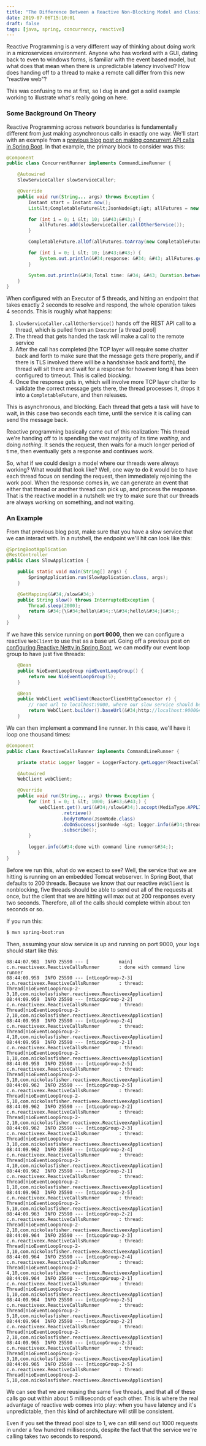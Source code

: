 ```yaml
---
title: "The Difference Between a Reactive Non-Blocking Model and Classic Asynchronous Code"
date: 2019-07-06T15:10:01
draft: false
tags: [java, spring, concurrency, reactive]
---
```


Reactive Programming is a very different way of thinking about doing work in a microservices environment. Anyone who has worked with a GUI, dating back to even to windows forms, is familiar with the event based model, but what does that mean when there is unpredictable latency involved? How does handing off to a thread to make a remote call differ from this new &#34;reactive web&#34;?

This was confusing to me at first, so I dug in and got a solid example working to illustrate what&#39;s really going on here.

### Some Background On Theory

Reactive Programming across network boundaries is fundamentally different from just making asynchronous calls in exactly one way. We&#39;ll start with an example from a [previous blog post on making concurrent API calls in Spring Boot](https://nickolasfisher.com/blog/How-to-Make-Concurrent-Service-API-Calls-in-Java-Using-Spring-Boot). In that example, the primary block to consider was this:

```java
@Component
public class ConcurrentRunner implements CommandLineRunner {

    @Autowired
    SlowServiceCaller slowServiceCaller;

    @Override
    public void run(String... args) throws Exception {
        Instant start = Instant.now();
        List&lt;CompletableFuture&lt;JsonNode&gt;&gt; allFutures = new ArrayList&lt;&gt;();

        for (int i = 0; i &lt; 10; i&#43;&#43;) {
            allFutures.add(slowServiceCaller.callOtherService());
        }

        CompletableFuture.allOf(allFutures.toArray(new CompletableFuture[0])).join();

        for (int i = 0; i &lt; 10; i&#43;&#43;) {
            System.out.println(&#34;response: &#34; &#43; allFutures.get(i).get().toString());
        }

        System.out.println(&#34;Total time: &#34; &#43; Duration.between(start, Instant.now()).getSeconds());
    }
}

```

When configured with an Executor of 5 threads, and hitting an endpoint that takes exactly 2 seconds to resolve and respond, the whole operation takes 4 seconds. This is roughly what happens:

1. `slowServiceCaller.callOtherService()` hands off the REST API call to a thread, which is pulled from an `Executor` \[a thread pool\]
2. The thread that gets handed the task will make a call to the remote service
3. After the call has completed \[the TCP layer will require some chatter back and forth to make sure that the message gets there properly, and if there is TLS involved there will be a handshake back and forth\], the thread will sit there and wait for a response for however long it has been configured to timeout. This is called _blocking_.
4. Once the response gets in, which will involve more TCP layer chatter to validate the correct message gets there, the thread processes it, drops it into a `CompletableFuture`, and then releases.

This is asynchronous, and blocking. Each thread that gets a task will have to wait, in this case two seconds each time, until the service it is calling can send the message back.

Reactive programming basically came out of this realization: This thread we&#39;re handing off to is spending the vast majority of its time _waiting_, and doing _nothing_. It sends the request, then waits for a much longer period of time, then eventually gets a response and continues work.

So, what if we could design a model where our threads were always working? What would that look like? Well, one way to do it would be to have each thread focus on sending the request, then immediately rejoining the work pool. When the response comes in, we can generate an event that either that thread or another thread can pick up, and process the response. That is the reactive model in a nutshell: we try to make sure that our threads are always working on something, and not waiting.

### An Example

From that previous blog post, make sure that you have a slow service that we can interact with. In a nutshell, the endpoint we&#39;ll hit can look like this:

```java
@SpringBootApplication
@RestController
public class SlowApplication {

    public static void main(String[] args) {
        SpringApplication.run(SlowApplication.class, args);
    }

    @GetMapping(&#34;/slow&#34;)
    public String slow() throws InterruptedException {
        Thread.sleep(2000);
        return &#34;{\&#34;hello\&#34;:\&#34;hello\&#34;}&#34;;
    }
}

```

If we have this service running on **port 9000**, then we can configure a reactive `WebClient` to use that as a base url. Going off a previous post on [configuring Reactive Netty in Spring Boot](https://nickolasfisher.com/blog/How-to-Configure-Reactive-Netty-in-Spring-Boot-in-Depth), we can modify our event loop group to have just five threads:

```java
    @Bean
    public NioEventLoopGroup nioEventLoopGroup() {
        return new NioEventLoopGroup(5);
    }

    @Bean
    public WebClient webClient(ReactorClientHttpConnector r) {
        // root url to localhost:9000, where our slow service should be running
        return WebClient.builder().baseUrl(&#34;http://localhost:9000&#34;).clientConnector(r).build();
    }

```

We can then implement a command line runner. In this case, we&#39;ll have it loop one thousand times:

```java
@Component
public class ReactiveCallsRunner implements CommandLineRunner {

    private static Logger logger = LoggerFactory.getLogger(ReactiveCallsRunner.class);

    @Autowired
    WebClient webClient;

    @Override
    public void run(String... args) throws Exception {
        for (int i = 0; i &lt; 1000; i&#43;&#43;) {
            webClient.get().uri(&#34;/slow&#34;).accept(MediaType.APPLICATION_JSON)
                    .retrieve()
                    .bodyToMono(JsonNode.class)
                    .doOnSuccess(jsonNode -&gt; logger.info(&#34;thread: &#34; &#43; Thread.currentThread()))
                    .subscribe();
        }

        logger.info(&#34;done with command line runner&#34;);
    }
}

```

Before we run this, what do we expect to see? Well, the service that we are hitting is running on an embedded Tomcat webserver. In Spring Boot, that defaults to 200 threads. Because we know that our reactive `WebClient` is nonblocking, five threads should be able to send out all of the requests at once, but the client that we are hitting will max out at 200 responses every two seconds. Therefore, all of the calls should complete within about ten seconds or so.

If you run this:

```bash
$ mvn spring-boot:run

```

Then, assuming your slow service is up and running on port 9000, your logs should start like this:

```
08:44:07.981  INFO 25590 --- [           main] c.n.reactiveex.ReactiveCallsRunner       : done with command line runner
08:44:09.959  INFO 25590 --- [ntLoopGroup-2-3] c.n.reactiveex.ReactiveCallsRunner       : thread: Thread[nioEventLoopGroup-2-3,10,com.nickolasfisher.reactiveex.ReactiveexApplication]
08:44:09.959  INFO 25590 --- [ntLoopGroup-2-2] c.n.reactiveex.ReactiveCallsRunner       : thread: Thread[nioEventLoopGroup-2-2,10,com.nickolasfisher.reactiveex.ReactiveexApplication]
08:44:09.959  INFO 25590 --- [ntLoopGroup-2-4] c.n.reactiveex.ReactiveCallsRunner       : thread: Thread[nioEventLoopGroup-2-4,10,com.nickolasfisher.reactiveex.ReactiveexApplication]
08:44:09.959  INFO 25590 --- [ntLoopGroup-2-1] c.n.reactiveex.ReactiveCallsRunner       : thread: Thread[nioEventLoopGroup-2-1,10,com.nickolasfisher.reactiveex.ReactiveexApplication]
08:44:09.959  INFO 25590 --- [ntLoopGroup-2-5] c.n.reactiveex.ReactiveCallsRunner       : thread: Thread[nioEventLoopGroup-2-5,10,com.nickolasfisher.reactiveex.ReactiveexApplication]
08:44:09.962  INFO 25590 --- [ntLoopGroup-2-5] c.n.reactiveex.ReactiveCallsRunner       : thread: Thread[nioEventLoopGroup-2-5,10,com.nickolasfisher.reactiveex.ReactiveexApplication]
08:44:09.962  INFO 25590 --- [ntLoopGroup-2-2] c.n.reactiveex.ReactiveCallsRunner       : thread: Thread[nioEventLoopGroup-2-2,10,com.nickolasfisher.reactiveex.ReactiveexApplication]
08:44:09.962  INFO 25590 --- [ntLoopGroup-2-3] c.n.reactiveex.ReactiveCallsRunner       : thread: Thread[nioEventLoopGroup-2-3,10,com.nickolasfisher.reactiveex.ReactiveexApplication]
08:44:09.962  INFO 25590 --- [ntLoopGroup-2-4] c.n.reactiveex.ReactiveCallsRunner       : thread: Thread[nioEventLoopGroup-2-4,10,com.nickolasfisher.reactiveex.ReactiveexApplication]
08:44:09.962  INFO 25590 --- [ntLoopGroup-2-1] c.n.reactiveex.ReactiveCallsRunner       : thread: Thread[nioEventLoopGroup-2-1,10,com.nickolasfisher.reactiveex.ReactiveexApplication]
08:44:09.963  INFO 25590 --- [ntLoopGroup-2-5] c.n.reactiveex.ReactiveCallsRunner       : thread: Thread[nioEventLoopGroup-2-5,10,com.nickolasfisher.reactiveex.ReactiveexApplication]
08:44:09.963  INFO 25590 --- [ntLoopGroup-2-2] c.n.reactiveex.ReactiveCallsRunner       : thread: Thread[nioEventLoopGroup-2-2,10,com.nickolasfisher.reactiveex.ReactiveexApplication]
08:44:09.964  INFO 25590 --- [ntLoopGroup-2-3] c.n.reactiveex.ReactiveCallsRunner       : thread: Thread[nioEventLoopGroup-2-3,10,com.nickolasfisher.reactiveex.ReactiveexApplication]
08:44:09.964  INFO 25590 --- [ntLoopGroup-2-4] c.n.reactiveex.ReactiveCallsRunner       : thread: Thread[nioEventLoopGroup-2-4,10,com.nickolasfisher.reactiveex.ReactiveexApplication]
08:44:09.964  INFO 25590 --- [ntLoopGroup-2-1] c.n.reactiveex.ReactiveCallsRunner       : thread: Thread[nioEventLoopGroup-2-1,10,com.nickolasfisher.reactiveex.ReactiveexApplication]
08:44:09.964  INFO 25590 --- [ntLoopGroup-2-5] c.n.reactiveex.ReactiveCallsRunner       : thread: Thread[nioEventLoopGroup-2-5,10,com.nickolasfisher.reactiveex.ReactiveexApplication]
08:44:09.964  INFO 25590 --- [ntLoopGroup-2-2] c.n.reactiveex.ReactiveCallsRunner       : thread: Thread[nioEventLoopGroup-2-2,10,com.nickolasfisher.reactiveex.ReactiveexApplication]
08:44:09.965  INFO 25590 --- [ntLoopGroup-2-3] c.n.reactiveex.ReactiveCallsRunner       : thread: Thread[nioEventLoopGroup-2-3,10,com.nickolasfisher.reactiveex.ReactiveexApplication]
08:44:09.965  INFO 25590 --- [ntLoopGroup-2-5] c.n.reactiveex.ReactiveCallsRunner       : thread: Thread[nioEventLoopGroup-2-5,10,com.nickolasfisher.reactiveex.ReactiveexApplication]

```

We can see that we are reusing the same five threads, and that all of these calls go out within about 5 milliseconds of each other. This is where the real advantage of reactive web comes into play: when you have latency and it&#39;s unpredictable, then this kind of architecture will still be consistent.

Even if you set the thread pool size to 1, we can still send out 1000 requests in under a few hundred milliseconds, despite the fact that the service we&#39;re calling takes two seconds to respond.

